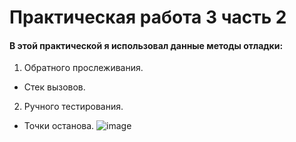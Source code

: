 # Практическая работа 3 часть 2
#### В этой практической я использовал данные методы отладки:
1. Обратного прослеживания.
- Стек вызовов.
2. Ручного тестирования.
- Точки останова.
![image](https://github.com/user-attachments/assets/ef2810bc-92f4-4f4a-b547-11c441c3843a)

